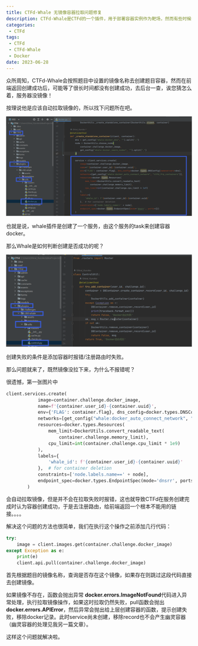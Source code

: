 ```yaml
---
title: CTFd-Whale 无镜像容器拉取问题修复
description: CTFd-Whale是CTFd的一个插件，用于部署容器实例作为靶场，然而有些时候多多少少有点问题。
categories:
 - CTFd
tags:
 - CTFd
 - CTFd-Whale
 - Docker
date: 2023-06-28
---
```

众所周知，CTFd-Whale会按照题目中设置的镜像名称去创建题目容器，然而在前端返回创建成功后，可能等了很长时间都没有创建成功，去后台一查，诶您猜怎么着，服务器没镜像！

按理说他是应该自动拉取镜像的，所以找下问题所在吧。

![image-20230630160142268](image-20230630160142268.png)

也就是说，whale插件是创建了一个服务，由这个服务的task来创建容器docker。

那么Whale是如何判断创建是否成功的呢？

![image-20230630160555959](image-20230630160555959.png)

创建失败的条件是添加容器时报错/注册路由时失败。

那么问题就来了，既然镜像没拉下来，为什么不报错呢？

很遗憾，第一张图片中

```python
client.services.create(
            image=container.challenge.docker_image,
            name=f'{container.user_id}-{container.uuid}',
            env={'FLAG': container.flag}, dns_config=docker.types.DNSConfig(nameservers=dns),
            networks=[get_config("whale:docker_auto_connect_network", "ctfd_frp_containers")],
            resources=docker.types.Resources(
                mem_limit=DockerUtils.convert_readable_text(
                    container.challenge.memory_limit),
                cpu_limit=int(container.challenge.cpu_limit * 1e9)
            ),
            labels={
                'whale_id': f'{container.user_id}-{container.uuid}'
            },  # for container deletion
            constraints=['node.labels.name==' + node],
            endpoint_spec=docker.types.EndpointSpec(mode='dnsrr', ports={})
        )
```

会自动拉取镜像，但是并不会在拉取失败时报错，这也就导致CTFd在服务创建完成时认为容器创建成功，于是去注册路由，给前端返回一个根本不能用的链接。。。。

解决这个问题的方法也很简单，我们在执行这个操作之前添加几行代码：

```python
try:
    image = client.images.get(container.challenge.docker_image)
except Exception as e:
    print(e)
    client.api.pull(container.challenge.docker_image)
```

首先根据题目的镜像名称，查询是否存在这个镜像，如果存在则跳过这段代码直接去创建镜像。

如果镜像不存在，函数会抛出异常 **docker.errors.ImageNotFound**代码进入异常处理，执行拉取镜像操作，如果这时拉取仍然失败，pull函数会抛出**docker.errors.APIError**，然后异常会抛出给上层创建容器的函数，提示创建失败，移除docker记录。此时service尚未创建，移除record也不会产生幽灵容器（幽灵容器的处理见我另一篇文章）。

这样这个问题就解决啦。
